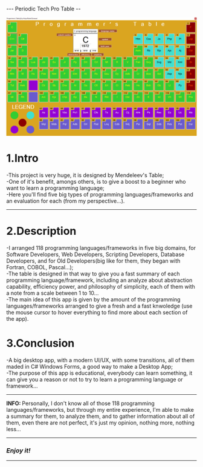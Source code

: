 --- Periodic Tech Pro Table --

![Demo](https://github.com/horjarobert/PeriodicTechPro/blob/master/programmer'sTable.gif)
# 1.Intro #

-This project is very huge, it is designed by Mendeleev's Table;   
-One of it's benefit, amongs others, is to give a boost to a beginner who want to learn a programming language;   
-Here you'll find five big types of programming languages/frameworks and an evaluation for each (from my perspective...).   
***

# 2.Description #

-I arranged 118 programming languages/frameworks in five big domains, for Software Developers, Web Developers, Scripting Developers, Database Developers, and for Old Developers(big like for them, they began with Fortran, COBOL, Pascal...);  
-The table is designed in that way to give you a fast summary of each programming language/framework, including an analyze about abstraction capability, efficiency power, and philosophy of simplicity, each of them with a note from a scale between 1 to 10...    
-The main idea of this app is given by the amount of the programming languages/frameworks arranged to give a fresh and a fast knwoledge (use the mouse cursor to hover everything to find more about each section of the app).    

# 3.Conclusion #

-A big desktop app, with a modern UI/UX, with some transitions, all of them maded in C# Windows Forms, a good way to make a Desktop App;   
-The purpose of this app is educational, everybody can learn something, it can give you a reason or not to try to learn a programming language or framework...   
***

<b>INFO: </b>Personally, I don't know all of those 118 programming languages/frameworks, but through my entire experience, I'm able to make a summary for them, to analyze them, and to gather information about all of them, even there are not perfect, it's just my opinion, nothing more, nothing less...
***

### <em>Enjoy it!</em> ###
***
